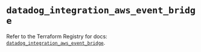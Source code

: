 # `datadog_integration_aws_event_bridge`

Refer to the Terraform Registry for docs: [`datadog_integration_aws_event_bridge`](https://registry.terraform.io/providers/datadog/datadog/3.69.0/docs/resources/integration_aws_event_bridge).
